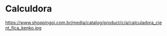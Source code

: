 # Calculdora
https://www.shoppingoi.com.br/media/catalog/product/c/a/calculadora_cient_fica_kenko.jpg
